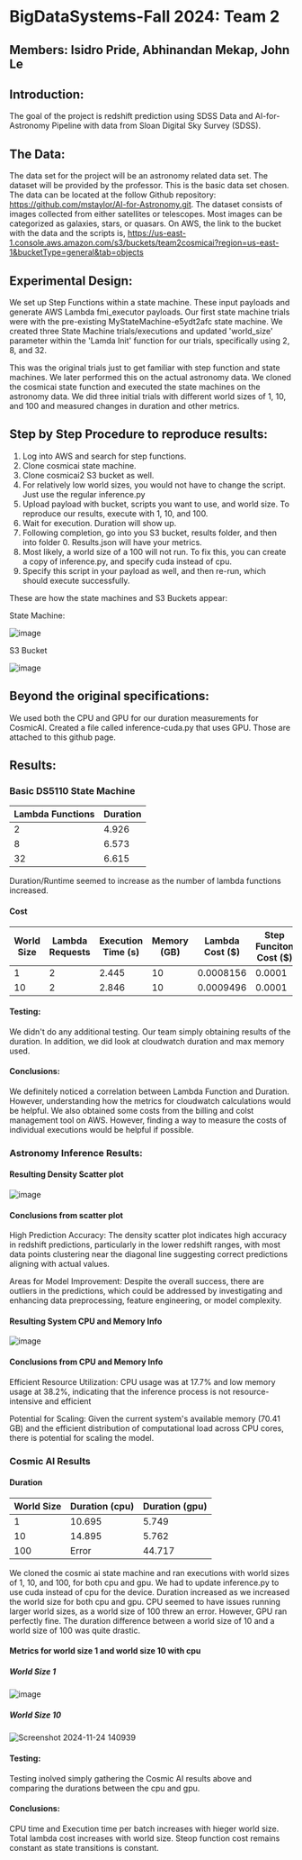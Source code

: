 # BigDataSystems-Fall 2024: Team 2

## Members: Isidro Pride, Abhinandan Mekap, John Le

## Introduction:
The goal of the project is redshift prediction using SDSS Data and AI-for-Astronomy Pipeline with data from Sloan Digital Sky Survey (SDSS).

## The Data: 
The data set for the project will be an astronomy related data set. The dataset will be provided by the professor. This is the basic data set chosen. The data can be located at the follow Github repository: https://github.com/mstaylor/AI-for-Astronomy.git. The dataset consists of images collected from either satellites or telescopes. Most images can be categorized as galaxies, stars, or quasars. On AWS, the link to the bucket with the data and the scripts is, https://us-east-1.console.aws.amazon.com/s3/buckets/team2cosmicai?region=us-east-1&bucketType=general&tab=objects

## Experimental Design: 
We set up Step Functions within a state machine. These input payloads and generate AWS Lambda fmi_executor payloads. Our first state machine trials were with the pre-existing MyStateMachine-e5ydt2afc state machine.
We created three State Machine trials/executions​ and updated 'world_size' parameter within the 'Lamda Init' function for our trials, specifically using 2, 8, and 32​.

This was the original trials just to get familiar with step function and state machines. We later performed this on the actual astronomy data. We cloned the cosmicai state function and executed the state machines on the astronomy data. We did three initial trials with different world sizes of 1, 10, and 100 and measured changes in duration and other metrics.


## Step by Step Procedure to reproduce results:
1. Log into AWS and search for step functions.
2. Clone cosmicai state machine.
3. Clone cosmicai2 S3 bucket as well.
4. For relatively low world sizes, you would not have to change the script. Just use the regular inference.py
5. Upload payload with bucket, scripts you want to use, and world size. To reproduce our results, execute with 1, 10, and 100.
6. Wait for execution. Duration will show up.
7. Following completion, go into you S3 bucket, results folder, and then into folder 0. Results.json will have your metrics.
8. Most likely, a world size of a 100 will not run. To fix this, you can create a copy of inference.py, and specify cuda instead of cpu.
9. Specify this script in your payload as well, and then re-run, which should execute successfully.

These are how the state machines and S3 Buckets appear:

  State Machine:

  ![image](https://github.com/user-attachments/assets/82630cc5-cdf1-400b-955d-42712fc92472)


  S3 Bucket

  ![image](https://github.com/user-attachments/assets/063c55a3-1623-4062-81fc-6f29e286ee49)

## Beyond the original specifications:
We used both the CPU and GPU for our duration measurements for CosmicAI. Created a file called inference-cuda.py that uses GPU. Those are attached to this github page.

## Results:

### Basic DS5110 State Machine
Lambda Functions    |  Duration
--------------------|------------
2                   |  4.926
8                   |  6.573
32                  |  6.615

Duration/Runtime seemed to increase as the number of lambda functions increased.

#### Cost 
World Size       |  Lambda Requests |  Execution Time (s) | Memory (GB) | Lambda Cost ($)  | Step Funciton Cost ($) | Total Cost ($) 
-----------------|------------------|---------------------|-------------|------------------|------------------------|-------------------
1                |  2               |  2.445              |     10      |    0.0008156     |         0.0001         |  0.0009156
10               |  2               |  2.846              |     10      |    0.0009496     |         0.0001         |  0.0010496

#### Testing: 

We didn't do any additional testing. Our team simply obtaining results of the duration. In addition, we did look at cloudwatch duration and max memory used. 

#### Conclusions: 

We definitely noticed a correlation between Lambda Function and Duration. However, understanding how the metrics for cloudwatch calculations would be helpful. We also obtained some costs from the billing and colst management tool on AWS. However, finding a way to measure the costs of individual executions would be helpful if possible.


### Astronomy Inference Results:
#### Resulting Density Scatter plot
![image](https://github.com/user-attachments/assets/28e1d78a-1612-4123-ad34-24361e9c918d)

#### Conclusions from scatter plot
High Prediction Accuracy: The density scatter plot indicates high accuracy in redshift predictions, particularly in the lower redshift ranges, with most data points clustering near the diagonal line suggesting correct predictions aligning with actual values.​

Areas for Model Improvement: Despite the overall success, there are outliers in the predictions, which could be addressed by investigating and enhancing data preprocessing, feature engineering, or model complexity.​

#### Resulting System CPU and Memory Info
![image](https://github.com/user-attachments/assets/25424236-7079-44ff-9ad5-cbe9a81a9dfb)

#### Conclusions from CPU and Memory Info
Efficient Resource Utilization: CPU usage was at 17.7% and low memory usage at 38.2%, indicating that the inference process is not resource-intensive and efficient​

Potential for Scaling: Given the current system's available memory (70.41 GB) and the efficient distribution of computational load across CPU cores, there is potential for scaling the model.​


### Cosmic AI Results
#### Duration
World Size       |  Duration (cpu)  |  Duration (gpu)
-----------------|------------------|-----------------
1                |  10.695          |  5.749
10               |  14.895          |  5.762
100              |  Error           |  44.717

We cloned the cosmic ai state machine and ran executions with world sizes of 1, 10, and 100, for both cpu and gpu. We had to update inference.py to use cuda instead of cpu for the device. Duration increased as we increased the world size for both cpu and gpu. CPU seemed to have issues running larger world sizes, as a world size of 100 threw an error. However, GPU ran perfectly fine. The duration difference between a world size of 10 and a world size of 100 was quite drastic.

#### Metrics for world size 1 and world size 10 with cpu
##### World Size 1
![image](https://github.com/user-attachments/assets/016dfbc4-0486-4d9c-bcc9-ae8a86fd1f1f)
##### World Size 10
![Screenshot 2024-11-24 140939](https://github.com/user-attachments/assets/c22e8bf0-31c8-4f92-89b4-dafc40f2854a)


#### Testing: 

Testing inolved simply gathering the Cosmic AI results above and comparing the durations between the cpu and gpu.

#### Conclusions:

CPU time and Execution time per batch increases with hieger world size. Total lambda cost increases with world size. Steop function cost remains constant as state transitions is constant.




